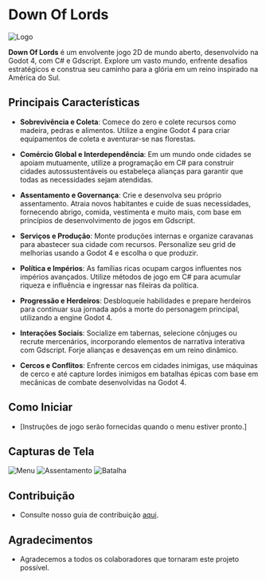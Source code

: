 # Down Of Lords

![Logo](URL_da_Imagem)

**Down Of Lords** é um envolvente jogo 2D de mundo aberto, desenvolvido na Godot 4, com C# e Gdscript. Explore um vasto mundo, enfrente desafios estratégicos e construa seu caminho para a glória em um reino inspirado na América do Sul.

## Principais Características

- **Sobrevivência e Coleta**: Comece do zero e colete recursos como madeira, pedras e alimentos. Utilize a engine Godot 4 para criar equipamentos de coleta e aventurar-se nas florestas.

- **Comércio Global e Interdependência**: Em um mundo onde cidades se apoiam mutuamente, utilize a programação em C# para construir cidades autossustentáveis ou estabeleça alianças para garantir que todas as necessidades sejam atendidas.

- **Assentamento e Governança**: Crie e desenvolva seu próprio assentamento. Atraia novos habitantes e cuide de suas necessidades, fornecendo abrigo, comida, vestimenta e muito mais, com base em princípios de desenvolvimento de jogos em Gdscript.

- **Serviços e Produção**: Monte produções internas e organize caravanas para abastecer sua cidade com recursos. Personalize seu grid de melhorias usando a Godot 4 e escolha o que produzir.

- **Política e Impérios**: As famílias ricas ocupam cargos influentes nos impérios avançados. Utilize métodos de jogo em C# para acumular riqueza e influência e ingressar nas fileiras da política.

- **Progressão e Herdeiros**: Desbloqueie habilidades e prepare herdeiros para continuar sua jornada após a morte do personagem principal, utilizando a engine Godot 4.

- **Interações Sociais**: Socialize em tabernas, selecione cônjuges ou recrute mercenários, incorporando elementos de narrativa interativa com Gdscript. Forje alianças e desavenças em um reino dinâmico.

- **Cercos e Conflitos**: Enfrente cercos em cidades inimigas, use máquinas de cerco e até capture lordes inimigos em batalhas épicas com base em mecânicas de combate desenvolvidas na Godot 4.

## Como Iniciar

- [Instruções de jogo serão fornecidas quando o menu estiver pronto.]

## Capturas de Tela

![Menu](URL_da_Captura1)
![Assentamento](URL_da_Captura2)
![Batalha](URL_da_Captura3)

## Contribuição

- Consulte nosso guia de contribuição [aqui](URL_do_Guia_de_Contribuição).

## Agradecimentos

- Agradecemos a todos os colaboradores que tornaram este projeto possível.
